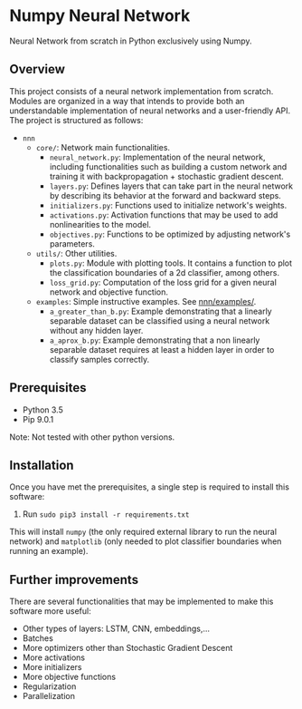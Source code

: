 # Numpy Neural Network
Neural Network from scratch in Python exclusively using Numpy.
## Overview

This project consists of a neural network implementation from scratch. Modules are organized in a way that intends to provide both an understandable implementation of neural networks and a user-friendly API.
The project is structured as follows:
- `nnn`
    - `core/`: Network main functionalities. 
        - `neural_network.py`: Implementation of the neural network, including functionalities such as building a custom network and training it with backpropagation + stochastic gradient descent.
        - `layers.py`: Defines layers that can take part in the neural network by describing its behavior at the forward and backward steps.
        - `initializers.py`: Functions used to initialize network's weights.
        - `activations.py`: Activation functions that may be used to add nonlinearities to the model.
        - `objectives.py`: Functions to be optimized by adjusting network's parameters.
    - `utils/`: Other utilities.
        - `plots.py`: Module with plotting tools. It contains a function to plot the classification boundaries of a 2d classifier, among others.
        - `loss_grid.py`: Computation of the loss grid for a given neural network and objective function.
    - `examples`: Simple instructive examples. See [nnn/examples/](./nnn/examples).
        - `a_greater_than_b.py`: Example demonstrating that a linearly separable dataset can be classified using a neural network without any hidden layer.
        - `a_aprox_b.py`: Example demonstrating that a non linearly separable dataset requires at least a hidden layer in order to classify samples correctly.

## Prerequisites

- Python 3.5
- Pip 9.0.1

Note: Not tested with other python versions.

## Installation
Once you have met the prerequisites, a single step is required to install this software:
1. Run `sudo pip3 install -r requirements.txt`

This will install `numpy` (the only required external library to run the neural network) and `matplotlib` (only needed to plot classifier boundaries when running an example).

## Further improvements

There are several functionalities that may be implemented to make this software more useful:
- Other types of layers: LSTM, CNN, embeddings,...
- Batches
- More optimizers other than Stochastic Gradient Descent
- More activations
- More initializers
- More objective functions
- Regularization
- Parallelization
